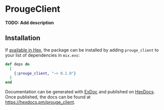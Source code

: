 # ProugeClient

**TODO: Add description**

## Installation

If [available in Hex](https://hex.pm/docs/publish), the package can be installed
by adding `prouge_client` to your list of dependencies in `mix.exs`:

```elixir
def deps do
  [
    {:prouge_client, "~> 0.1.0"}
  ]
end
```

Documentation can be generated with [ExDoc](https://github.com/elixir-lang/ex_doc)
and published on [HexDocs](https://hexdocs.pm). Once published, the docs can
be found at <https://hexdocs.pm/prouge_client>.

